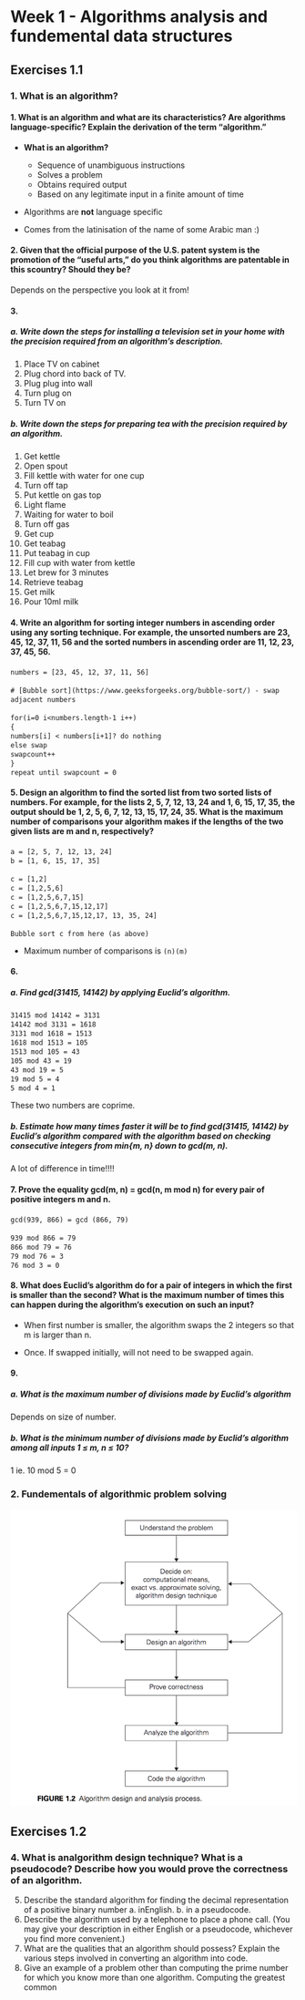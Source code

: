 # Week 1 - Algorithms analysis and fundemental data structures

## Exercises 1.1

### 1. What is an algorithm?

#### 1. What is an algorithm and what are its characteristics? Are algorithms language-specific? Explain the derivation of the term “algorithm.”

- **What is an algorithm?**
  - Sequence of unambiguous instructions
  - Solves a problem
  - Obtains required output
  - Based on any legitimate input in a finite amount of time

- Algorithms are **not** language specific

- Comes from the latinisation of the name of some Arabic man :)

#### 2. Given that the official purpose of the U.S. patent system is the promotion of the “useful arts,” do you think algorithms are patentable in this scountry? Should they be?

Depends on the perspective you look at it from!

#### 3. 

##### a. Write down the steps for installing a television set in your home with the precision required from an algorithm’s description.

1. Place TV on cabinet
2. Plug chord into back of TV.
3. Plug plug into wall
4. Turn plug on
5. Turn TV on

##### b. Write down the steps for preparing tea with the precision required by an algorithm.

1. Get kettle
2. Open spout
3. Fill kettle with water for one cup
4. Turn off tap
5. Put kettle on gas top
6. Light flame
7. Waiting for water to boil
8. Turn off gas
9. Get cup
10. Get teabag
11. Put teabag in cup
12. Fill cup with water from kettle
13. Let brew for 3 minutes
14. Retrieve teabag
15. Get milk
16. Pour 10ml milk

#### 4. Write an algorithm for sorting integer numbers in ascending order using any sorting technique. For example, the unsorted numbers are 23, 45, 12, 37, 11, 56 and the sorted numbers in ascending order are 11, 12, 23, 37, 45, 56.

```
numbers = [23, 45, 12, 37, 11, 56]

# [Bubble sort](https://www.geeksforgeeks.org/bubble-sort/) - swap adjacent numbers

for(i=0 i<numbers.length-1 i++) 
{
numbers[i] < numbers[i+1]? do nothing
else swap
swapcount++
}
repeat until swapcount = 0
```

#### 5. Design an algorithm to find the sorted list from two sorted lists of numbers. For example, for the lists 2, 5, 7, 12, 13, 24 and 1, 6, 15, 17, 35, the output should be 1, 2, 5, 6, 7, 12, 13, 15, 17, 24, 35. What is the maximum number of comparisons your algorithm makes if the lengths of the two given lists are m and n, respectively?

```
a = [2, 5, 7, 12, 13, 24]
b = [1, 6, 15, 17, 35]

c = [1,2]
c = [1,2,5,6]
c = [1,2,5,6,7,15]
c = [1,2,5,6,7,15,12,17] 
c = [1,2,5,6,7,15,12,17, 13, 35, 24]

Bubble sort c from here (as above)

```


- Maximum number of comparisons is `(n)(m)`

#### 6. 

##### a. Find gcd(31415, 14142) by applying Euclid’s algorithm.

```
31415 mod 14142 = 3131
14142 mod 3131 = 1618
3131 mod 1618 = 1513
1618 mod 1513 = 105
1513 mod 105 = 43
105 mod 43 = 19
43 mod 19 = 5
19 mod 5 = 4
5 mod 4 = 1
```

These two numbers are coprime.


##### b. Estimate how many times faster it will be to find gcd(31415, 14142) by Euclid’s algorithm compared with the algorithm based on checking consecutive integers from min{m, n} down to gcd(m, n).

A lot of difference in time!!!!

#### 7. Prove the equality gcd(m, n) = gcd(n, m mod n) for every pair of positive integers m and n.

```
gcd(939, 866) = gcd (866, 79)

939 mod 866 = 79
866 mod 79 = 76
79 mod 76 = 3
76 mod 3 = 0
```

#### 8. What does Euclid’s algorithm do for a pair of integers in which the first is smaller than the second? What is the maximum number of times this can happen during the algorithm’s execution on such an input?

- When first number is smaller, the algorithm swaps the 2 integers so that m is larger than n. 

- Once. If swapped initially, will not need to be swapped again.

#### 9. 

##### a. What is the maximum number of divisions made by Euclid’s algorithm

Depends on size of number. 

##### b. What is the minimum number of divisions made by Euclid’s algorithm among all inputs 1 ≤ m, n ≤ 10?

1 ie. 10 mod 5 = 0

### 2. Fundementals of algorithmic problem solving

![Algorithm design and analysis process](img/algorithm-design-and-analysis-process.png)


## Exercises 1.2

### 4. What is analgorithm design technique? What is a pseudocode? Describe how you would prove the correctness of an algorithm.
5. Describe the standard algorithm for finding the decimal representation of a positive binary number a. inEnglish. b. in a pseudocode.
6. Describe the algorithm used by a telephone to place a phone call. (You may give your description in either English or a pseudocode, whichever you find more convenient.)
7. What are the qualities that an algorithm should possess? Explain the various steps involved in converting an algorithm into code.
8. Give an example of a problem other than computing the prime number for which you know more than one algorithm. Computing the greatest common